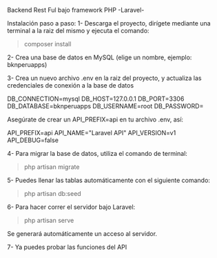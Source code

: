 Backend Rest Ful bajo framework PHP -Laravel-

Instalación paso a paso:
1- Descarga el proyecto, dirígete mediante una terminal a la raiz del mismo y ejecuta el comando:

> composer install

2- Crea una base de datos en MySQL (elige un nombre, ejemplo: bknperuapps)

3- Crea un nuevo archivo .env en la raiz del proyecto, y actualiza las credenciales de conexión a la base de datos

DB_CONNECTION=mysql
DB_HOST=127.0.0.1
DB_PORT=3306
DB_DATABASE=bknperuapps
DB_USERNAME=root
DB_PASSWORD=

Asegúrate de crear un API_PREFIX=api en tu archivo .env, así:

API_PREFIX=api
API_NAME="Laravel API"
API_VERSION=v1
API_DEBUG=false

4- Para migrar la base de datos, utiliza el comando de terminal:

> php artisan migrate

5- Puedes llenar las tablas automáticamente con el siguiente comando:

> php artisan db:seed

6- Para hacer correr el servidor bajo Laravel:

> php artisan serve

Se generará automáticamente un acceso al servidor.

7- Ya puedes probar las funciones del API
